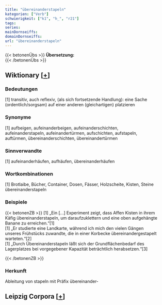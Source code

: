```yaml
---
title: "übereinanderstapeln"
kategorien: ["Verb"]
schwierigkeit: ["k1", "h_", "r21"]
tags:
series:
mainDornseiffs:
domainDornseiffs:
url: "übereinanderstapeln"
---
```


{{< betonenÜbs >}}
**Übersetzung:**  
{{< /betonenÜbs >}}

## Wiktionary [[+](https://de.wiktionary.org/wiki/übereinanderstapeln)]

### Bedeutungen
[1] transitiv, auch reflexiv, (als sich fortsetzende Handlung): eine Sache (ordentlich/sorgsam) auf einer anderen (gleichartigen) platzieren  

### Synonyme
[1] aufbeigen, aufeinanderbeigen, aufeinanderschichten, aufeinanderstapeln, aufeinandertürmen, aufschichten, aufstapeln, auftürmen, übereinanderschichten, übereinandertürmen  

### Sinnverwandte
[1] aufeinanderhäufen, aufhäufen, übereinanderhäufen  

### Wortkombinationen
[1] Brotlaibe, Bücher, Container, Dosen, Fässer, Holzscheite, Kisten, Steine übereinanderstapeln  

### Beispiele
{{< betonenZB >}}
[1] „Ein […] Experiment zeigt, dass Affen Kisten in ihrem Käfig übereinanderstapeln, um daraufzuklettern und eine oben aufgehängte Banane zu erreichen.“[1]  
[1] „Er studierte eine Landkarte, während ich mich den vielen Gängen unseres Frühstücks zuwandte, die in einer Korbecke übereinandergestapelt warteten.“[2]  
[1] „Durch Übereinanderstapeln läßt sich der Grundflächenbedarf des Lagerplatzes bei vorgegebener Kapazität beträchtlich herabsetzen.“[3]  

{{< /betonenZB >}}
### Herkunft
Ableitung von stapeln mit Präfix übereinander-  


## Leipzig Corpora [[+](https://corpora.uni-leipzig.de/en/res?word=übereinanderstapeln&corpusId=deu_newscrawl-public_2018)]


